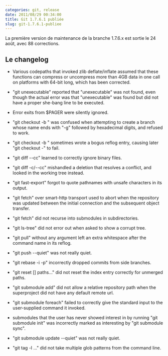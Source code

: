 ```yaml
---
categories: git, release
date: 2011/08/29 00:34:00
title: Git 1.7.6.1 publiée
slug: git-1.7.6.1-publiee
---
```


La première version de maintenance de la branche 1.7.6.x est sortie le 24 août,
avec 88 corrections.

Le changelog
------------

 * Various codepaths that invoked zlib deflate/inflate assumed that these
   functions can compress or uncompress more than 4GB data in one call on
   platforms with 64-bit long, which has been corrected.

 * "git unexecutable" reported that "unexecutable" was not found, even
   though the actual error was that "unexecutable" was found but did
   not have a proper she-bang line to be executed.

 * Error exits from $PAGER were silently ignored.

 * "git checkout -b <branch>" was confused when attempting to create a
   branch whose name ends with "-g" followed by hexadecimal digits,
   and refused to work.

 * "git checkout -b <branch>" sometimes wrote a bogus reflog entry,
   causing later "git checkout -" to fail.

 * "git diff --cc" learned to correctly ignore binary files.

 * "git diff -c/--cc" mishandled a deletion that resolves a conflict, and
   looked in the working tree instead.

 * "git fast-export" forgot to quote pathnames with unsafe characters
   in its output.

 * "git fetch" over smart-http transport used to abort when the
   repository was updated between the initial connection and the
   subsequent object transfer.

 * "git fetch" did not recurse into submodules in subdirectories.

 * "git ls-tree" did not error out when asked to show a corrupt tree.

 * "git pull" without any argument left an extra whitespace after the
   command name in its reflog.

 * "git push --quiet" was not really quiet.

 * "git rebase -i -p" incorrectly dropped commits from side branches.

 * "git reset [<commit>] paths..." did not reset the index entry correctly
   for unmerged paths.

 * "git submodule add" did not allow a relative repository path when
   the superproject did not have any default remote url.

 * "git submodule foreach" failed to correctly give the standard input to
   the user-supplied command it invoked.

 * submodules that the user has never showed interest in by running
   "git submodule init" was incorrectly marked as interesting by "git
   submodule sync".

 * "git submodule update --quiet" was not really quiet.

 * "git tag -l <glob>..." did not take multiple glob patterns from the
   command line.
